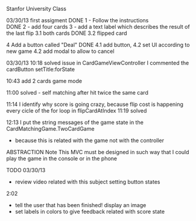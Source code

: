 Stanfor University Class

03/30/13
first assigment
DONE 1 - Follow the instructions  
DONE 2 - add four cards
3 - add a text label which describes the result of the last flip 
3.1 both cards 
DONE 3.2 flipped card


4 Add a button called "Deal" 
DONE 4.1 add button, 
4.2 set UI according to new game
4.2 add modal to allow to cancel

03/30/13
10:18
solved issue in CardGameViewController 
I commented the cardButton setTitle:forState

10:43
add 2 cards game mode 

11:00 solved - self matching after hit twice the same card

11:14 I identify why score is going crazy, because flip cost is happening every cicle of the for loop in flipCardAtIndex
11:19 solved

12:13 I put the string messages of the game state in the CardMatchingGame.TwoCardGame
- because this is related with the game not with the controller 

ABSTRACTION Note
This MVC must be designed in such way that I could play the game in the console or in the phone 

TODO
03/30/13
- review video related with this subject setting button states

2:02
- tell the user that has been finished! display an image
- set labels in colors to give feedback related with score state


